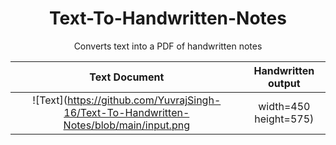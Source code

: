 <h1 align="center"> Text-To-Handwritten-Notes</h1>
<p align="center">Converts text into a PDF of handwritten notes</p>

Text Document              |  Handwritten output
:-------------------------:|:-------------------------:
![Text](https://github.com/YuvrajSingh-16/Text-To-Handwritten-Notes/blob/main/input.png | width=450 height=575) | ![Handwritten](https://github.com/YuvrajSingh-16/Text-To-Handwritten-Notes/blob/main/handwritten.png | width=450 height=575) 

<!-- <img src="https://github.com/YuvrajSingh-16/Text-To-Handwritten-Notes/blob/main/input.png" width=450 height=575> | <img src="https://github.com/YuvrajSingh-16/Text-To-Handwritten-Notes/blob/main/handwritten.png" width=450 height=575> -->
